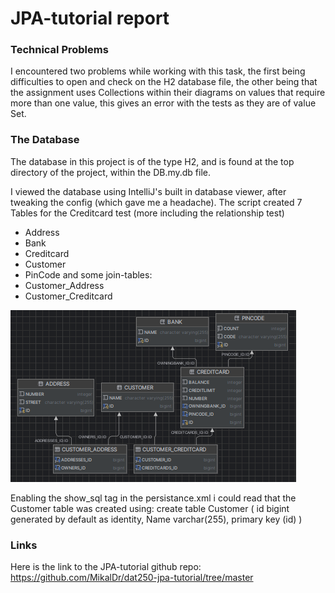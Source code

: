# JPA-tutorial report

### Technical Problems
I encountered two problems while working with this task,
the first being difficulties to open and check on the H2 database file,
the other being that the assignment uses Collections within their diagrams on values that require more than one
value, this gives an error with the tests as they are of value Set.

### The Database
The database in this project is of the type H2, and is found at the top directory of the project, within the DB.my.db file.

I viewed the database using IntelliJ's built in database viewer, after tweaking the config (which gave me a headache).
The script created 7 Tables for the Creditcard test (more including the relationship test)
- Address
- Bank
- Creditcard
- Customer
- PinCode
and some join-tables:
- Customer_Address
- Customer_Creditcard

![Diagram](https://github.com/MikalDr/dat250assignment1/blob/main/DBDiagram.png?raw=true)

Enabling the show_sql tag in the persistance.xml i could read that the Customer table was created using:
    create table Customer (
        id bigint generated by default as identity,
        Name varchar(255),
        primary key (id)
    )


### Links
Here is the link to the JPA-tutorial github repo:
https://github.com/MikalDr/dat250-jpa-tutorial/tree/master
